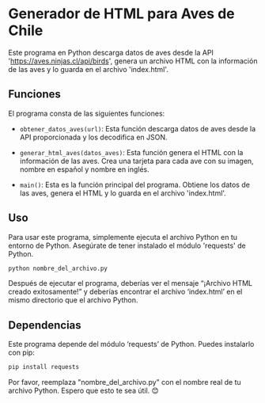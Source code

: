 # Generador de HTML para Aves de Chile

Este programa en Python descarga datos de aves desde la API 'https://aves.ninjas.cl/api/birds', genera un archivo HTML con la información de las aves y lo guarda en el archivo 'index.html'.

## Funciones

El programa consta de las siguientes funciones:

- `obtener_datos_aves(url)`: Esta función descarga datos de aves desde la API proporcionada y los decodifica en JSON.

- `generar_html_aves(datos_aves)`: Esta función genera el HTML con la información de las aves. Crea una tarjeta para cada ave con su imagen, nombre en español y nombre en inglés.

- `main()`: Esta es la función principal del programa. Obtiene los datos de las aves, genera el HTML y lo guarda en el archivo 'index.html'.

## Uso

Para usar este programa, simplemente ejecuta el archivo Python en tu entorno de Python. Asegúrate de tener instalado el módulo 'requests' de Python.

```bash
python nombre_del_archivo.py
```
Después de ejecutar el programa, deberías ver el mensaje “¡Archivo HTML creado exitosamente!” y deberías encontrar el archivo ‘index.html’ en el mismo directorio que el archivo Python.

## Dependencias
Este programa depende del módulo ‘requests’ de Python. Puedes instalarlo con pip:

```bash
pip install requests
```

Por favor, reemplaza "nombre_del_archivo.py" con el nombre real de tu archivo Python. Espero que esto te sea útil. 😊
